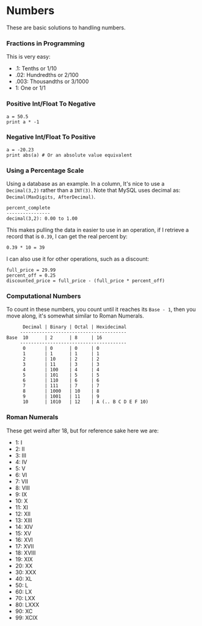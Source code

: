 # Numbers
These are basic solutions to handling numbers.

### Fractions in Programming
This is very easy:

- .1: Tenths or 1/10
- .02: Hundredths or 2/100
- .003: Thousandths or 3/1000
- 1: One or 1/1


### Positive Int/Float To Negative

    a = 50.5
    print a * -1

### Negative Int/Float To Positive

    a = -20.23
    print abs(a) # Or an absolute value equivalent

### Using a Percentage Scale
Using a database as an example. In a column, It's nice to use a `Decimal(3,2)` rather than a `INT(3)`. Note that
MySQL uses decimal as: `Decimal(MaxDigits, AfterDecimal)`.

    percent_complete
    ----------------
    decimal(3,2): 0.00 to 1.00

This makes pulling the data in easier to use in an operation, if I retrieve a record that is `0.39`, I
can get the real percent by:

    0.39 * 10 = 39

I can also use it for other operations, such as a discount:

    full_price = 29.99
    percent_off = 0.25
    discounted_price = full_price - (full_price * percent_off)


### Computational Numbers
To count in these numbers, you count until it reaches its `Base - 1`, then you
move along, it's somewhat similar to Roman Numerals.

          Decimal | Binary | Octal | Hexidecimal
         ---------------------------------------
    Base  10      | 2      | 8     | 16
         ---------------------------------------
          0       | 0      | 0     | 0
          1       | 1      | 1     | 1
          2       | 10     | 2     | 2
          3       | 11     | 3     | 3
          4       | 100    | 4     | 4
          5       | 101    | 5     | 5
          6       | 110    | 6     | 6
          7       | 111    | 7     | 7
          8       | 1000   | 10    | 8
          9       | 1001   | 11    | 9
          10      | 1010   | 12    | A (.. B C D E F 10)

### Roman Numerals
These get weird after 18, but for reference sake here we are:

- 1: I
- 2: II
- 3: III
- 4: IV
- 5: V
- 6: VI
- 7: VII
- 8: VIII
- 9: IX
- 10: X
- 11: XI
- 12: XII
- 13: XIII
- 14: XIV
- 15: XV
- 16: XVI
- 17: XVII
- 18: XVIII
- 19: XIX
- 20: XX
- 30: XXX
- 40: XL
- 50: L
- 60: LX
- 70: LXX
- 80: LXXX
- 90: XC
- 99: XCIX